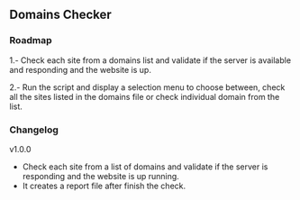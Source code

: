 ## Domains Checker

### Roadmap

1.- Check each site from a domains list and validate if the server is available and responding and the website is up.

2.- Run the script and display a selection menu to choose between, check all the sites listed in the domains file or check individual domain from the list.


### Changelog

v1.0.0
- Check each site from a list of domains and validate if the server is responding and the website is up running.
- It creates a report file after finish the check.